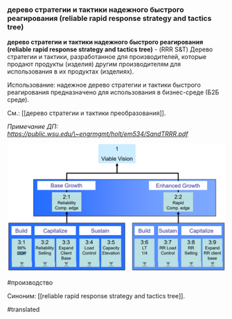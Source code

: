 ### дерево стратегии и тактики надежного быстрого реагирования (reliable rapid response strategy and tactics tree)

**дерево стратегии и тактики надежного быстрого реагирования (reliable rapid response strategy and tactics tree)** - (RRR S&T) Дерево стратегии и тактики, разработанное для производителей, которые продают продукты (изделия) другим производителям для использования в их продуктах (изделиях).

Использование: надежное дерево стратегии и тактики быстрого реагирования предназначено для использования в бизнес-среде (Б2Б среде).

См.: [[дерево стратегии и тактики преобразования]].

*Примечание ДП:* *https://public.wsu.edu/\~engrmgmt/holt/em534/SandTRRR.pdf*

![](images/image36.png)

#производство

Синоним: [[reliable rapid response strategy and tactics tree]].

#translated

